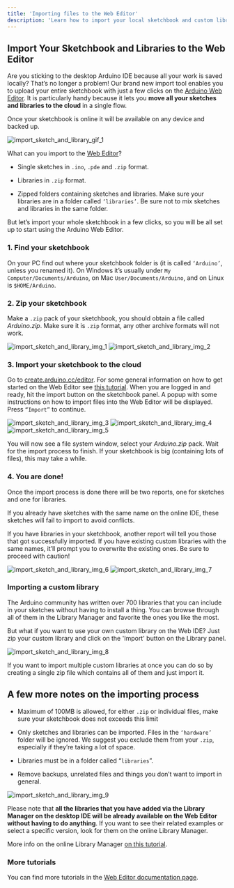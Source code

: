```yaml
---
title: 'Importing files to the Web Editor'
description: 'Learn how to import your local sketchbook and custom libraries to the Web Editor.'
---
```


## Import Your Sketchbook and Libraries to the Web Editor

Are you sticking to the desktop Arduino IDE because all your work is saved locally? That’s no longer a problem! Our brand new import tool enables you to upload your entire sketchbook with just a few clicks on the [Arduino Web Editor](https://create.arduino.cc/editor). It is particularly handy because it lets you **move all your sketches and libraries to the cloud** in a single flow.

Once your sketchbook is online it will be available on any device and backed up.

![import_sketch_and_library_gif_1](assets/import_sketch_and_library_gif_1.gif)

What can you import to the [Web Editor](https://create.arduino.cc/editor)?

* Single sketches in `.ino`, `.pde` and `.zip` format.
  
* Libraries in `.zip` format.
  
* Zipped folders containing sketches and libraries. Make sure your libraries are in a folder called `‘libraries’`. Be sure not to mix sketches and libraries in the same folder.

But let’s import your whole sketchbook in a few clicks, so you will be all set up to start using the Arduino Web Editor.


### 1. Find your sketchbook

On your PC find out where your sketchbook folder is (it is called `‘Arduino’`, unless you renamed it). On Windows it’s usually under `My Computer/Documents/Arduino`, on Mac `User/Documents/Arduino`, and on Linux is `$HOME/Arduino`.


### 2. Zip your sketchbook

Make a `.zip` pack of your sketchbook, you should obtain a file called *Arduino.zip*. Make sure it is `.zip` format, any other archive formats will not work.

![import_sketch_and_library_img_1](assets/import_sketch_and_library_img_1.jpg)
![import_sketch_and_library_img_2](assets/import_sketch_and_library_img_2.jpg)

### 3. Import your sketchbook to the cloud

Go to [create.arduino.cc/editor](https://create.arduino.cc/editor). For some general information on how to get started on the Web Editor see [this tutorial](https://create.arduino.cc/projecthub/Arduino_Genuino/getting-started-with-arduino-web-editor-4b3e4a?ref=platform&ref_id=424_trending___&offset=0). When you are logged in and ready, hit the import button on the sketchbook panel. A popup with some instructions on how to import files into the Web Editor will be displayed. Press `“Import”` to continue.

![import_sketch_and_library_img_3](assets/import_sketch_and_library_img_3.jpg)
![import_sketch_and_library_img_4](assets/import_sketch_and_library_img_4.png)
![import_sketch_and_library_img_5](assets/import_sketch_and_library_img_5.png)

You will now see a file system window, select your *Arduino.zip* pack. Wait for the import process to finish. If your sketchbook is big (containing lots of files), this may take a while.


### 4. You are done!

Once the import process is done there will be two reports, one for sketches and one for libraries.

If you already have sketches with the same name on the online IDE, these sketches will fail to import to avoid conflicts.

If you have libraries in your sketchbook, another report will tell you those that got successfully imported. If you have existing custom libraries with the same names, it’ll prompt you to overwrite the existing ones. Be sure to proceed with caution!

![import_sketch_and_library_img_6](assets/import_sketch_and_library_img_6.png)
![import_sketch_and_library_img_7](assets/import_sketch_and_library_img_7.png)

### Importing a custom library

The Arduino community has written over 700 libraries that you can include in your sketches without having to install a thing. You can browse through all of them in the Library Manager and favorite the ones you like the most.

But what if you want to use your own custom library on the Web IDE? Just zip your custom library and click on the 'Import' button on the Library panel.

![import_sketch_and_library_img_8](assets/import_sketch_and_library_img_8.jpg)

If you want to import multiple custom libraries at once you can do so by creating a single zip file which contains all of them and just import it.

## A few more notes on the importing process

* Maximum of 100MB is allowed, for either `.zip` or individual files, make sure your sketchbook does not exceeds this limit

* Only sketches and libraries can be imported. Files in the `‘hardware’` folder will be ignored. We suggest you exclude them from your `.zip`, especially if they’re taking a lot of space.

* Libraries must be in a folder called “`libraries`”.

* Remove backups, unrelated files and things you don’t want to import in general.

![import_sketch_and_library_img_9](assets/import_sketch_and_library_img_9.jpg)

Please note that **all the libraries that you have added via the Library Manager on the desktop IDE will be already available on the Web Editor without having to do anything**. If you want to see their related examples or select a specific version, look for them on the online Library Manager.

More info on the online Library Manager [on this tutorial](https://create.arduino.cc/projecthub/Arduino_Genuino/getting-started-with-arduino-web-editor-4b3e4a?ref=platform&ref_id=424_trending___&offset=0#toc-libraries-and-the-arduino-web-editor).

### More tutorials

You can find more tutorials in the [Web Editor documentation page](/cloud/web-editor/).